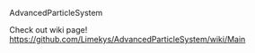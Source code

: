 AdvancedParticleSystem

Check out wiki page! https://github.com/Limekys/AdvancedParticleSystem/wiki/Main

